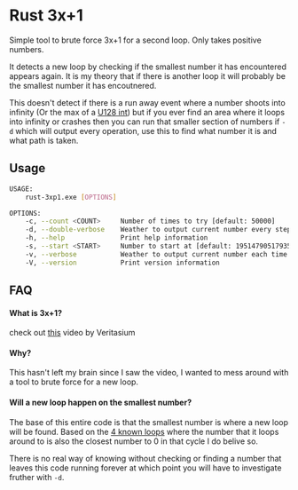 
# Rust 3x+1

Simple tool to brute force 3x+1 for a second loop. Only takes positive numbers.

It detects a new loop by checking if the smallest number it has encountered appears again. It is my theory that if there is another loop it will probably be the smallest number it has encoutnered.

This doesn't detect if there is a run away event where a number shoots into infinity (Or the max of a [U128 int](https://learning-rust.github.io/docs/a8.primitive_data_types.html#u8-u16-u32-u64-u128)) but if you ever find an area where it loops into infinity or crashes then you can run that smaller section of numbers if `-d` which will output every operation, use this to find what number it is and what path is taken. 

## Usage

```bash
USAGE:
    rust-3xp1.exe [OPTIONS]

OPTIONS:
    -c, --count <COUNT>     Number of times to try [default: 50000]
    -d, --double-verbose    Weather to output current number every step of 3x+1
    -h, --help              Print help information
    -s, --start <START>     Number to start at [default: 195147905179352825856]
    -v, --verbose           Weather to output current number each time
    -V, --version           Print version information
```


## FAQ

#### What is 3x+1?

check out [this](https://youtu.be/094y1Z2wpJg) video by Veritasium

#### Why?

This hasn't left my brain since I saw the video, I wanted to mess around with a tool to brute force for a new loop.

#### Will a new loop happen on the smallest number?

The base of this entire code is that the smallest number is where a new loop will be found. Based on the [4 known loops](https://en.wikipedia.org/wiki/Collatz_conjecture#Iterating_on_all_integers) where the number that it loops around to is also the closest number to 0 in that cycle I do belive so.

There is no real way of knowing without checking or finding a number that leaves this code running forever at which point you will have to investigate fruther with `-d`.
